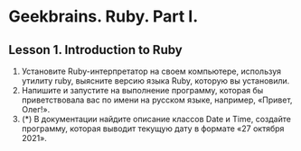 # Geekbrains. Ruby. Part I.
## Lesson 1. Introduction to Ruby
1. Установите Ruby-интерпретатор на своем компьютере, используя утилиту ruby, выясните
версию языка Ruby, которую вы установили.
2. Напишите и запустите на выполнение программу, которая бы приветствовала вас по имени на
русском языке, например, «Привет, Олег!».
3. (*) В документации найдите описание классов Date и Time, создайте программу, которая
выводит текущую дату в формате «27 октября 2021».
